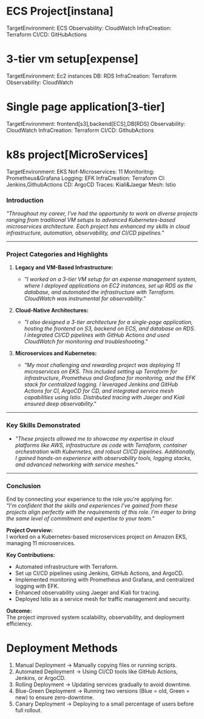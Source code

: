 # ECS Project[instana]
TargetEnvironment: ECS
Observability: CloudWatch
InfraCreation: Terraform
CI/CD: GitHubActions

# 3-tier vm setup[expense]
TargetEnvironment: Ec2 instances
DB: RDS
InfraCreation: Terraform
Observability: CloudWatch 

# Single page application[3-tier]
TargetEnvironment: frontend[s3],backend[ECS],DB[RDS]
Observability: CloudWatch
InfraCreation: Terraform
CI/CD: GithubActions

# k8s project[MicroServices]
TargetEnvironment: EKS
Nof-Microservices: 11
Monitoritng: Prometheus&Grafana
Logging: EFK
InfraCreation: Terraform
CI: Jenkins,GithubActions
CD: ArgoCD
Traces: Kiali&Jaegar
Mesh: Istio



### **Introduction**  
 
*"Throughout my career, I've had the opportunity to work on diverse projects ranging from traditional VM setups to advanced Kubernetes-based microservices architecture. Each project has enhanced my skills in cloud infrastructure, automation, observability, and CI/CD pipelines."*

---

### **Project Categories and Highlights**  
1. **Legacy and VM-Based Infrastructure:**  
   - *"I worked on a 3-tier VM setup for an expense management system, where I deployed applications on EC2 instances, set up RDS as the database, and automated the infrastructure with Terraform. CloudWatch was instrumental for observability."*

2. **Cloud-Native Architectures:**  
   - *"I also designed a 3-tier architecture for a single-page application, hosting the frontend on S3, backend on ECS, and database on RDS. I integrated CI/CD pipelines with GitHub Actions and used CloudWatch for monitoring and troubleshooting."*

3. **Microservices and Kubernetes:**  
   - *"My most challenging and rewarding project was deploying 11 microservices on EKS. This included setting up Terraform for infrastructure, Prometheus and Grafana for monitoring, and the EFK stack for centralized logging. I leveraged Jenkins and GitHub Actions for CI, ArgoCD for CD, and integrated service mesh capabilities using Istio. Distributed tracing with Jaeger and Kiali ensured deep observability."*

---

### **Key Skills Demonstrated**  
- *"These projects allowed me to showcase my expertise in cloud platforms like AWS, infrastructure as code with Terraform, container orchestration with Kubernetes, and robust CI/CD pipelines. Additionally, I gained hands-on experience with observability tools, logging stacks, and advanced networking with service meshes."*

---

### **Conclusion**  
End by connecting your experience to the role you're applying for:  
*"I'm confident that the skills and experiences I’ve gained from these projects align perfectly with the requirements of this role. I’m eager to bring the same level of commitment and expertise to your team."*

**Project Overview:**  
I worked on a Kubernetes-based microservices project on Amazon EKS, managing 11 microservices.  

**Key Contributions:**  
- Automated infrastructure with Terraform.  
- Set up CI/CD pipelines using Jenkins, GitHub Actions, and ArgoCD.  
- Implemented monitoring with Prometheus and Grafana, and centralized logging with EFK.  
- Enhanced observability using Jaeger and Kiali for tracing.  
- Deployed Istio as a service mesh for traffic management and security.  

**Outcome:**  
The project improved system scalability, observability, and deployment efficiency.  










# Deployment Methods
1. Manual Deployment → Manually copying files or running scripts.
2. Automated Deployment → Using CI/CD tools like GitHub Actions, Jenkins, or ArgoCD.
3. Rolling Deployment → Updating services gradually to avoid downtime.
4. Blue-Green Deployment → Running two versions (Blue = old, Green = new) to ensure zero-downtime.
5. Canary Deployment → Deploying to a small percentage of users before full rollout.







